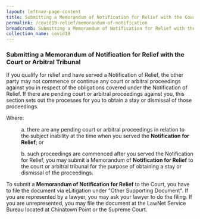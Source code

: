 ```yaml
---
layout: leftnav-page-content
title: Submitting a Memorandum of Notification for Relief with the Court or Arbitral Tribunal
permalink: /covid19-relief/memorandum-of-notification
breadcrumb: Submitting a Memorandum of Notification for Relief with the Court or Arbitral Tribunal
collection_name: covid19
---
```

### Submitting a Memorandum of Notification for Relief with the Court or Arbitral Tribunal ###

If you qualify for relief and have served a Notification of Relief, the other party may not commence or continue any court or arbitral proceedings against you in respect of the obligations covered under the Notification of Relief. If there are pending court or arbitral proceedings against you, this section sets out the processes for you to obtain a stay or dismissal of those proceedings. 

Where:
<p style="margin-left: 40px"> a. there are any pending court or arbitral proceedings in relation to the subject inability at the time when you served the <b>Notification for Relief</b>; or</p>
<p style="margin-left: 40px"> b. such proceedings are commenced after you served the Notification for Relief,
 you may submit a Memorandum of <b>Notification for Relief</b> to the court or arbitral tribunal for the purpose of obtaining a stay or dismissal of the proceedings.</p>
 
To submit a <b>Memorandum of Notification for Relief</b> to the Court, you have to file the document via eLitigation under "Other Supporting Document". If you are represented by a lawyer, you may ask your lawyer to do the filing. If you are unrepresented, you may file the document at the LawNet Service Bureau located at Chinatown Point or the Supreme Court.

 
<!--
You may find out more information on the submission of a Memorandum of Notification for Relief to the Court at the following websites:
For proceedings before the High Court: link.
For proceedings before the District Court: link.
For proceedings before the Magistrates Court: link.
-->
 
